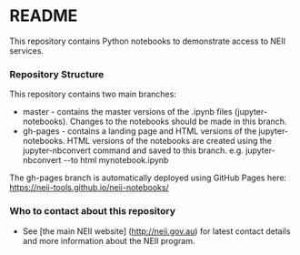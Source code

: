 # README #

This repository contains Python notebooks to demonstrate access to NEII services.

### Repository Structure ###

This repository contains two main branches:
* master - contains the master versions of the .ipynb files (jupyter-notebooks). Changes to the notebooks should be made in this branch.
* gh-pages - contains a landing page and HTML versions of the jupyter-notebooks. HTML versions of the notebooks are created using the jupyter-nbconvert command and saved to this branch.
e.g. jupyter-nbconvert --to html mynotebook.ipynb

The gh-pages branch is automatically deployed using GitHub Pages here: https://neii-tools.github.io/neii-notebooks/


### Who to contact about this repository ###

* See [the main NEII website] (http://neii.gov.au) for latest contact details and more information about the NEII program.
